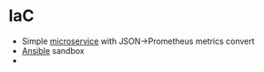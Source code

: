 # IaC

- Simple [microservice](microservice1/readme.md) with JSON->Prometheus metrics convert
- [Ansible](ansible/readme.md) sandbox
- 